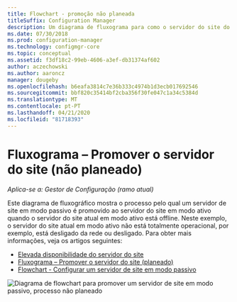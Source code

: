 ```yaml
---
title: Flowchart - promoção não planeada
titleSuffix: Configuration Manager
description: Um diagrama de fluxograma para como o servidor do site do Gestor de Configuração em modo passivo é promovido para ativo quando o servidor do site atual em modo ativo está offline.
ms.date: 07/30/2018
ms.prod: configuration-manager
ms.technology: configmgr-core
ms.topic: conceptual
ms.assetid: f3df18c2-99eb-4606-a3ef-db31374af602
author: aczechowski
ms.author: aaroncz
manager: dougeby
ms.openlocfilehash: b6eafa3814c7e36b333c4974b1d3ecb017692546
ms.sourcegitcommit: bbf820c35414bf2cba356f30fe047c1a34c5384d
ms.translationtype: MT
ms.contentlocale: pt-PT
ms.lasthandoff: 04/21/2020
ms.locfileid: "81718393"
---
```

# <a name="flowchart---promote-site-server-unplanned"></a>Fluxograma – Promover o servidor do site (não planeado)

*Aplica-se a: Gestor de Configuração (ramo atual)*

Este diagrama de fluxográfico mostra o processo pelo qual um servidor de site em modo passivo é promovido ao servidor do site em modo ativo quando o servidor do site atual em modo ativo está offline. Neste exemplo, o servidor do site atual em modo ativo não está totalmente operacional, por exemplo, está desligado da rede ou desligado. Para obter mais informações, veja os artigos seguintes:  
- [Elevada disponibilidade do servidor do site](site-server-high-availability.md)  
- [Fluxograma – Promover o servidor do site (planeado)](promote-site-server-flowchart.md)  
- [Flowchart - Configurar um servidor de site em modo passivo](passive-site-server-flowchart.md)  

![Diagrama de flowchart para promover um servidor de site em modo passivo, processo não planeado](media/promote-site-server-unplanned-flowchart.png)
